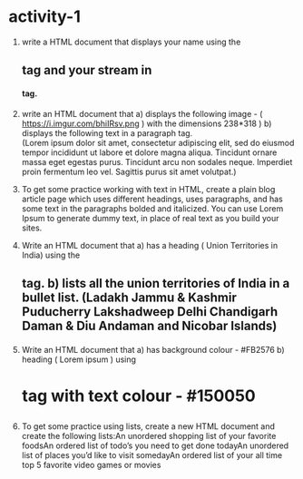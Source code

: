 # activity-1
1. write a HTML document that displays your name using the <h2> tag and your stream in <h4> tag.

2. write an HTML document that
  a) displays the following image - ( https://i.imgur.com/bhiIRsv.png ) with the dimensions 238*318 )
  b) displays the following text in a paragraph tag.  
    (Lorem ipsum dolor sit amet, consectetur adipiscing elit, sed do eiusmod tempor incididunt ut labore et dolore magna aliqua.
    Tincidunt ornare massa eget egestas purus. Tincidunt arcu non sodales neque. Imperdiet proin fermentum leo vel.
    Sagittis purus sit amet volutpat.)

3. To get some practice working with text in HTML, create a plain blog article page which uses different headings, uses paragraphs, and has some text in the paragraphs bolded and italicized. You can use Lorem Ipsum to generate dummy text, in place of real text as you build your sites.
4. Write an HTML document that
   a) has a heading ( Union Territories in India) using the <h2> tag.
   b) lists all the union territories of India in a bullet list.
      (Ladakh
      Jammu & Kashmir
      Puducherry
      Lakshadweep
      Delhi
      Chandigarh
      Daman & Diu
      Andaman and Nicobar Islands)

5. Write an HTML document that
   a) has background colour - #FB2576
   b) heading ( Lorem ipsum ) using <h1> tag with text colour - #150050

6. To get some practice using lists, create a new HTML document and create the following lists:An unordered shopping list of your favorite foodsAn ordered list of todo’s you need to get done todayAn unordered list of places you’d like to visit somedayAn ordered list of your all time top 5 favorite video games or movies
